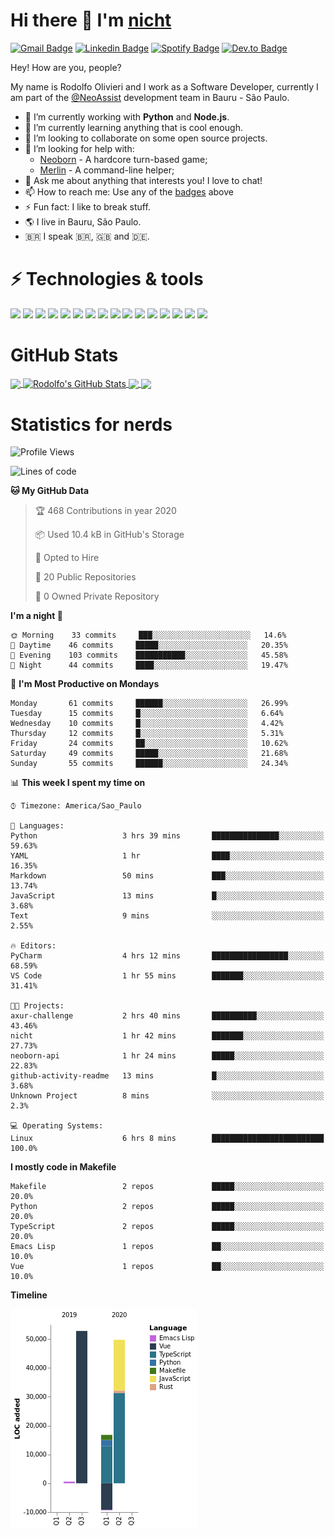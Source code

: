 # Hi there 👋 I'm [nicht](https://nicht.rocks)
[![Gmail Badge](https://img.shields.io/badge/-rodolfo.olivieri3@gmail.com-c14438?style=for-the-badge&logo=Gmail&logoColor=white)](mailto:rodolfo.olivieri3@gmail.com "Connect via Email")
[![Linkedin Badge](https://img.shields.io/badge/-Rodolfo%20Olivieri-0072b1?style=for-the-badge&logo=Linkedin&logoColor=white)](https://www.linkedin.com/in/rodolfoolivieri/ "Connect on LinkedIn")
[![Spotify Badge](https://img.shields.io/badge/-Spotify-1DB954?style=for-the-badge&logo=Spotify&logoColor=white)](https://open.spotify.com/user/22ydzsykc57ailqsqbn4ycwsq)
[![Dev.to Badge](https://img.shields.io/badge/DEV.TO-%230A0A0A.svg?style=for-the-badge&logo=dev-to&logoColor=white)](https://dev.to/nicht)


Hey! How are you, people?

My name is Rodolfo Olivieri and I work as a Software Developer, currently I am part of the [@NeoAssist](https://github.com/NeoAssist) development team in Bauru - São Paulo.

- 🔭 I’m currently working with **Python** and **Node.js**.
- 🌱 I’m currently learning anything that is cool enough.
- 👯 I’m looking to collaborate on some open source projects.
- 🤔 I’m looking for help with:
    * [Neoborn](https://github.com/neoborn-io) - A hardcore turn-based game;
    * [Merlin](https://github.com/nicht/merlin) - A command-line helper;
- 💬 Ask me about anything that interests you! I love to chat!
- 📫 How to reach me: Use any of the [badges](#hi-there--im-nicht) above
- ⚡ Fun fact: I like to break stuff. 
- 🌎 I live in Bauru, São Paulo.
- 🇧🇷 I speak 🇧🇷, 🇬🇧 and 🇩🇪.

# ⚡ Technologies & tools

![](https://img.shields.io/badge/OS-Linux-informational?style=flat&logo=linux&logoColor=white&color=6E5A93)
![](https://img.shields.io/badge/Distro-Fedora-informational?style=flat&logo=fedora&logoColor=white&color=6E5A93)
![](https://img.shields.io/badge/Editor-PyCharm-informational?style=flat&logo=intellij-idea&logoColor=white&color=6E5A93)
![](https://img.shields.io/badge/Code-Python-informational?style=flat&logo=python&logoColor=white&color=6E5A93)
![](https://img.shields.io/badge/Code-JavaScript-informational?style=flat&logo=javascript&logoColor=white&color=6E5A93)
![](https://img.shields.io/badge/Code-TypeScript-informational?style=flat&logo=typescript&logoColor=white&color=6E5A93)
![](https://img.shields.io/badge/Code-Golang-informational?style=flat&logo=go&logoColor=white&color=6E5A93)
![](https://img.shields.io/badge/Code-Ruby-informational?style=flat&logo=ruby&logoColor=white&color=6E5A93)
![](https://img.shields.io/badge/Code-React-informational?style=flat&logo=react&logoColor=white&color=6E5A93)
![](https://img.shields.io/badge/Shell-Bash-informational?style=flat&logo=gnu-bash&logoColor=white&color=6E5A93)
![](https://img.shields.io/badge/Tools-PostgreSQL-informational?style=flat&logo=postgresql&logoColor=white&color=6E5A93)
![](https://img.shields.io/badge/Tools-MySQL-informational?style=flat&logo=mysql&logoColor=white&color=6E5A93)
![](https://img.shields.io/badge/Tools-Docker-informational?style=flat&logo=docker&logoColor=white&color=6E5A93)
![](https://img.shields.io/badge/Tools-Kubernetes-informational?style=flat&logo=kubernetes&logoColor=white&color=6E5A93)
![](https://img.shields.io/badge/Cloud-Digital_Ocean-informational?style=flat&logo=digitalocean&logoColor=white&color=6E5A93)
![](https://img.shields.io/badge/Cloud-Amazon_AWS-informational?style=flat&logo=amazon-aws&logoColor=white&color=6E5A93)

# GitHub Stats
<a href="https://github.com/nicht/nicht">
  <img align="center" src="https://github-readme-stats.vercel.app/api/top-langs/?username=nicht&hide=TeX&layout=compact&theme=nightowl" />
</a>
<a href="https://github.com/nicht/nicht">
  <img align="center" src="https://github-readme-stats.vercel.app/api?username=nicht&show_icons=true&theme=nightowl&include_all_commits=true" alt="Rodolfo's GitHub Stats" />
</a>

<a href="https://github.com/neoborn-io/neoborn-api">
  <img align="center" src="https://github-readme-stats.vercel.app/api/pin/?username=neoborn-io&repo=neoborn-api&theme=nightowl" />
</a>
<a href="https://github.com/neoborn-io/neoborn">
  <img align="center" src="https://github-readme-stats.vercel.app/api/pin/?username=neoborn-io&repo=neoborn&theme=nightowl" />
</a>

# Statistics for nerds
<!--START_SECTION:waka-->
![Profile Views](http://img.shields.io/badge/Profile%20Views-10-blue)

![Lines of code](https://img.shields.io/badge/From%20Hello%20World%20I've%20written-3.1%20million%20Lines%20of%20code-blue)

**🐱 My GitHub Data** 

> 🏆 468 Contributions in year 2020
 > 
> 📦 Used 10.4 kB in GitHub's Storage 
 > 
> 💼 Opted to Hire
 > 
> 📜 20 Public Repositories 
 > 
> 🔑 0 Owned Private Repository 
 > 
**I'm a night 🦉** 

```text
🌞 Morning    33 commits     ███░░░░░░░░░░░░░░░░░░░░░░   14.6% 
🌆 Daytime    46 commits     █████░░░░░░░░░░░░░░░░░░░░   20.35% 
🌃 Evening    103 commits    ███████████░░░░░░░░░░░░░░   45.58% 
🌙 Night      44 commits     ████░░░░░░░░░░░░░░░░░░░░░   19.47%

```
📅 **I'm Most Productive on Mondays** 

```text
Monday       61 commits     ██████░░░░░░░░░░░░░░░░░░░   26.99% 
Tuesday      15 commits     █░░░░░░░░░░░░░░░░░░░░░░░░   6.64% 
Wednesday    10 commits     █░░░░░░░░░░░░░░░░░░░░░░░░   4.42% 
Thursday     12 commits     █░░░░░░░░░░░░░░░░░░░░░░░░   5.31% 
Friday       24 commits     ██░░░░░░░░░░░░░░░░░░░░░░░   10.62% 
Saturday     49 commits     █████░░░░░░░░░░░░░░░░░░░░   21.68% 
Sunday       55 commits     ██████░░░░░░░░░░░░░░░░░░░   24.34%

```


📊 **This week I spent my time on** 

```text
⌚︎ Timezone: America/Sao_Paulo

💬 Languages: 
Python                   3 hrs 39 mins       ███████████████░░░░░░░░░░   59.63% 
YAML                     1 hr                ████░░░░░░░░░░░░░░░░░░░░░   16.35% 
Markdown                 50 mins             ███░░░░░░░░░░░░░░░░░░░░░░   13.74% 
JavaScript               13 mins             █░░░░░░░░░░░░░░░░░░░░░░░░   3.68% 
Text                     9 mins              ░░░░░░░░░░░░░░░░░░░░░░░░░   2.55%

🔥 Editors: 
PyCharm                  4 hrs 12 mins       █████████████████░░░░░░░░   68.59% 
VS Code                  1 hr 55 mins        ███████░░░░░░░░░░░░░░░░░░   31.41%

🐱‍💻 Projects: 
axur-challenge           2 hrs 40 mins       ██████████░░░░░░░░░░░░░░░   43.46% 
nicht                    1 hr 42 mins        ███████░░░░░░░░░░░░░░░░░░   27.73% 
neoborn-api              1 hr 24 mins        █████░░░░░░░░░░░░░░░░░░░░   22.83% 
github-activity-readme   13 mins             █░░░░░░░░░░░░░░░░░░░░░░░░   3.68% 
Unknown Project          8 mins              ░░░░░░░░░░░░░░░░░░░░░░░░░   2.3%

💻 Operating Systems: 
Linux                    6 hrs 8 mins        █████████████████████████   100.0%

```

**I mostly code in Makefile** 

```text
Makefile                 2 repos             █████░░░░░░░░░░░░░░░░░░░░   20.0% 
Python                   2 repos             █████░░░░░░░░░░░░░░░░░░░░   20.0% 
TypeScript               2 repos             █████░░░░░░░░░░░░░░░░░░░░   20.0% 
Emacs Lisp               1 repos             ██░░░░░░░░░░░░░░░░░░░░░░░   10.0% 
Vue                      1 repos             ██░░░░░░░░░░░░░░░░░░░░░░░   10.0%

```


**Timeline**

![Chart not found](https://github.com/nicht/nicht/blob/master/charts/bar_graph.png) 


<!--END_SECTION:waka-->